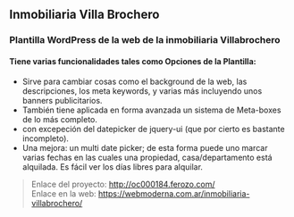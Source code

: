 <h2>Inmobiliaria Villa Brochero</h2>

<h3>Plantilla WordPress de la web de la inmobiliaria Villabrochero</h3>

<h4>Tiene varias funcionalidades tales como Opciones de la Plantilla:</h4>

<ul>
	<li>Sirve para cambiar cosas como el background de la web, las descripciones, los meta keywords, y varias más incluyendo unos banners publicitarios.</li>
	<li>También tiene aplicada en forma avanzada un sistema de Meta-boxes de lo más completo.</li>
	<li>con excepeción del datepicker de jquery-ui (que por cierto es bastante incompleto).</li>
	<li>Una mejora: un multi date picker; de esta forma puede uno marcar varias fechas en las cuales una propiedad, casa/departamento está alquilada. Es fácil ver los días libres para alquilar.</li>
</ul>

<blockquote>
	Enlace del proyecto: <a href="http://oc000184.ferozo.com/" target="_blank">http://oc000184.ferozo.com/</a>
	<br />Enlace en la web: <a href="https://webmoderna.com.ar/inmobiliaria-villabrochero/" target="_blank">https://webmoderna.com.ar/inmobiliaria-villabrochero/</a>
</blockquote>